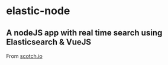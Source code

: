 # elastic-node

## A nodeJS app with real time search using Elasticsearch &amp; VueJS

From [scotch.io](https://scotch.io/tutorials/build-a-real-time-search-engine-with-node-vue-and-elasticsearch)